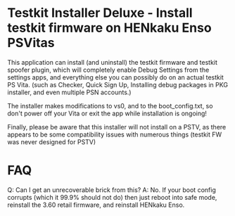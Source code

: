 Testkit Installer Deluxe - Install testkit firmware on HENkaku Enso PSVitas
===========================================================================

This application can install (and uninstall) the testkit firmware and testkit spoofer plugin, which will completely enable Debug Settings from the settings apps, and everything else you can possibly do on an actual testkit PS Vita. (such as Checker, Quick Sign Up, Installing debug packages in PKG installer, and even multiple PSN accounts.)

The installer makes modifications to vs0, and to the boot_config.txt, so don't power off your Vita or exit the app while installation is ongoing!

Finally, please be aware that this installer will not install on a PSTV, as there appears to be some compatibility issues with numerous things (testkit FW was never designed for PSTV)

FAQ
===
Q: Can I get an unrecoverable brick from this?
A: No. If your boot config corrupts (which it 99.9% should not do) then just reboot into safe mode, reinstall the 3.60 retail firmware, and reinstall HENkaku Enso.